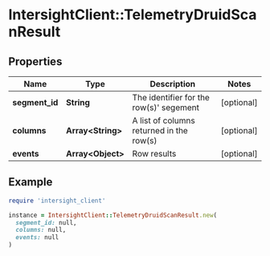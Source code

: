 # IntersightClient::TelemetryDruidScanResult

## Properties

| Name | Type | Description | Notes |
| ---- | ---- | ----------- | ----- |
| **segment_id** | **String** | The identifier for the row(s)&#39; segement | [optional] |
| **columns** | **Array&lt;String&gt;** | A list of columns returned in the row(s) | [optional] |
| **events** | **Array&lt;Object&gt;** | Row results | [optional] |

## Example

```ruby
require 'intersight_client'

instance = IntersightClient::TelemetryDruidScanResult.new(
  segment_id: null,
  columns: null,
  events: null
)
```

